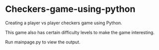 # Checkers-game-using-python
Creating a player vs player checkers game using Python.

This game also has certain difficulty levels to make the game interesting.

Run mainpage.py to view the output.
